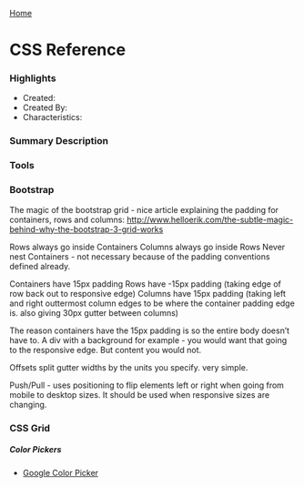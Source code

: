 [Home](../)

# CSS Reference

### Highlights

- Created:
- Created By:
- Characteristics:

### Summary Description

### Tools

### Bootstrap

The magic of the bootstrap grid - nice article explaining the padding for containers, rows and columns: http://www.helloerik.com/the-subtle-magic-behind-why-the-bootstrap-3-grid-works

Rows always go inside Containers
Columns always go inside Rows
Never nest Containers - not necessary because of the padding conventions defined already.

Containers have 15px padding
Rows have -15px padding (taking edge of row back out to responsive edge)
Columns have 15px padding (taking left and right outtermost column edges to be where the container padding edge is. also giving 30px gutter between columns)

The reason containers have the 15px padding is so the entire body doesn’t have to. A div with a background for example - you would want that going to the responsive edge. But content you would not.

Offsets split gutter widths by the units you specify. very simple.

Push/Pull - uses positioning to flip elements left or right when going from mobile to desktop sizes. It should be used when responsive sizes are changing.

### CSS Grid

##### Color Pickers

- [Google Color Picker](https://g.co/kgs/vfEGQL)
